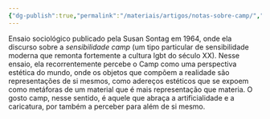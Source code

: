 ```yaml
---
{"dg-publish":true,"permalink":"/materiais/artigos/notas-sobre-camp/","noteIcon":""}
---
```


Ensaio sociológico publicado pela Susan Sontag em 1964, onde ela discurso sobre a *sensibilidade camp* (um tipo particular de sensibilidade moderna que remonta fortemente a cultura lgbt do século XX). Nesse ensaio, ela recorrentemente percebe o Camp como uma perspectiva estética do mundo, onde os objetos que compõem a realidade são representações de si mesmos, como adereços estéticos que se expoem como metáforas de um material que é mais representação que materia. O gosto camp, nesse sentido, é aquele que abraça a artificialidade e a caricatura, por também a perceber para além de si mesmo.